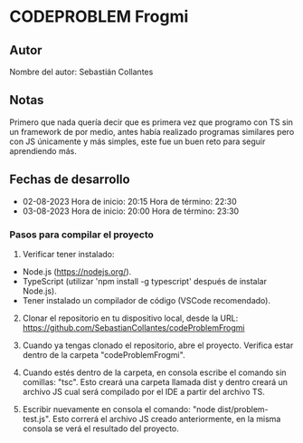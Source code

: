 # CODEPROBLEM Frogmi

## Autor
Nombre del autor: Sebastián Collantes

## Notas
Primero que nada quería decir que es primera vez que programo con TS sin un framework de por medio, antes había realizado programas similares pero con JS únicamente y más simples, este fue un buen reto para seguir aprendiendo más.

## Fechas de desarrollo
- 02-08-2023
  Hora de inicio:  20:15
  Hora de término: 22:30
- 03-08-2023
  Hora de inicio: 20:00
  Hora de término: 23:30

### Pasos para compilar el proyecto

1. Verificar tener instalado:
  - Node.js (https://nodejs.org/).
  - TypeScript (utilizar 'npm install -g typescript' después de instalar Node.js).
  - Tener instalado un compilador de código (VSCode recomendado).

2. Clonar el repositorio en tu dispositivo local, desde la URL: https://github.com/SebastianCollantes/codeProblemFrogmi

3. Cuando ya tengas clonado el repositorio, abre el proyecto. Verifica estar dentro de la carpeta "codeProblemFrogmi".

4. Cuando estés dentro de la carpeta, en consola escribe el comando sin comillas: "tsc". Esto creará una carpeta llamada dist y dentro creará un archivo JS cual será compilado por el IDE a partir del archivo TS.

5. Escribir nuevamente en consola el comando: "node dist/problem-test.js". Esto correrá el archivo JS creado anteriormente, en la misma consola se verá el resultado del proyecto.